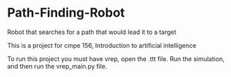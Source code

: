# Path-Finding-Robot
Robot that searches for a path that would lead it to a target

This is a project for cmpe 156, Introduction to artificial intelligence

To run this project you must have vrep, open the .ttt file.
Run the simulation, and then run the vrep_main.py file.
